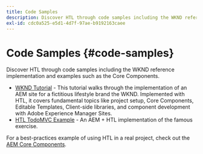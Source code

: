 ```yaml
---
title: Code Samples
description: Discover HTL through code samples including the WKND reference implementation and examples such as the Core Components.
exl-id: cdc0a525-e5d1-4d7f-97ae-b9192163caee
---
```


# Code Samples {#code-samples}

Discover HTL through code samples including the WKND reference implementation and examples such as the Core Components.

* [WKND Tutorial](https://experienceleague.adobe.com/en/docs/experience-manager-learn/getting-started-wknd-tutorial-develop/overview) - This tutorial walks through the implementation of an AEM site for a fictitious lifestyle brand the WKND. Implemented with HTL, it covers fundamental topics like project setup, Core Components, Editable Templates, Client-side libraries, and component development with Adobe Experience Manager Sites.
* [HTL TodoMVC Example](https://github.com/Adobe-Marketing-Cloud/aem-htl-sample-todomvc) - An AEM + HTL implementation of the famous exercise.

For a best-practices example of using HTL in a real project, check out the [AEM Core Components](https://experienceleague.adobe.com/en/docs/experience-manager-core-components/using/introduction).
